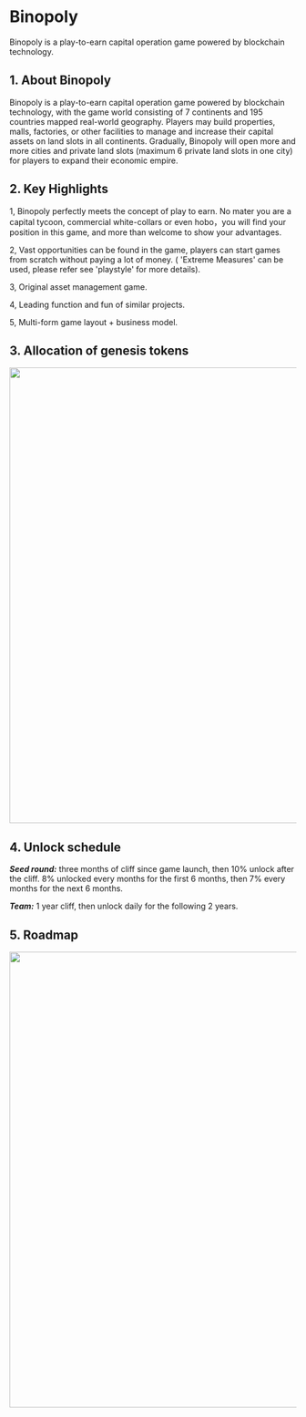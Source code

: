 # Binopoly

Binopoly is a play-to-earn capital operation game powered by blockchain technology.



## 1. About Binopoly

Binopoly is a play-to-earn capital operation game powered by blockchain technology, with the game world consisting of 7 continents and 195 countries mapped  real-world geography. Players may build properties, malls, factories, or other facilities to manage and increase their capital assets on land slots in all continents. Gradually, Binopoly will open more and more cities and private land slots (maximum 6 private land slots in one city) for players to expand their economic empire.



## 2. Key Highlights

1, Binopoly perfectly meets the concept of play to earn. No mater you are a capital tycoon, commercial white-collars or even hobo，you will find your position in this game, and more than welcome to show your advantages.

2, Vast opportunities can be found in the game, players can start games from scratch without paying a lot of money. ( 'Extreme Measures' can be used, please refer see 'playstyle' for more details).

3, Original asset management game.

4, Leading function and fun of similar projects.

5, Multi-form game layout + business model.



## 3. Allocation of genesis tokens

<img src="https://ic-market-projects.solv.finance/images/BINO/Bino-allocation.jpeg" width="800px" style="margin: 0 auto;" />



## 4. Unlock schedule



***Seed round:***  three months of cliff since game launch, then 10% unlock after the cliff. 8% unlocked every months for the first 6 months, then 7% every months for the next 6 months.



***Team:*** 1 year cliff, then unlock daily for the following 2 years.





## 5. Roadmap



<img src="https://ic-market-projects.solv.finance/images/BINO/Bino-roadmap.png" width="800px" style="margin: 0 auto;" />
